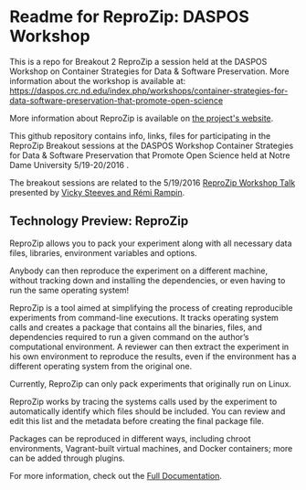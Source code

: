 # Readme for ReproZip: DASPOS Workshop

This is a repo for Breakout 2 ReproZip a session held at the DASPOS Workshop on Container Strategies for Data & Software Preservation.  More information about the workshop is available at: https://daspos.crc.nd.edu/index.php/workshops/container-strategies-for-data-software-preservation-that-promote-open-science


More information about ReproZip is available on [the project's website](https://vida-nyu.github.io/reprozip/).

This github repository contains info, links, files for participating in the ReproZip Breakout sessions at the DASPOS Workshop Container Strategies for Data & Software Preservation that Promote Open Science held at Notre Dame University 5/19-20/2016 .

The breakout sessions are related to the 5/19/2016  [ReproZip Workshop Talk](https://daspos.crc.nd.edu/index.php/14-daspos/workshops/55-workshop-7speak#vste)  presented by [Vicky Steeves and Rémi Rampin](https://daspos.crc.nd.edu/index.php/14-daspos/workshops/55-workshop-7speak#vste).

## Technology Preview: ReproZip

ReproZip allows you to pack your experiment along with all necessary data files, libraries, environment variables and options.

Anybody can then reproduce the experiment on a different machine, without tracking down and installing the dependencies, or even having to run the same operating system!

ReproZip is a tool aimed at simplifying the process of creating reproducible experiments from command-line executions. It tracks operating system calls and creates a package that contains all the binaries, files, and dependencies required to run a given command on the author’s computational environment. A reviewer can then extract the experiment in his own environment to reproduce the results, even if the environment has a different operating system from the original one.

Currently, ReproZip can only pack experiments that originally run on Linux.

ReproZip works by tracing the systems calls used by the experiment to automatically identify which files should be included. You can review and edit this list and the metadata before creating the final package file.

Packages can be reproduced in different ways, including chroot environments, Vagrant-built virtual machines, and Docker containers; more can be added through plugins.

For more information, check out the [Full Documentation](https://reprozip.readthedocs.io/).
